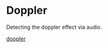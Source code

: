 # Doppler

Detecting the doppler effect via audio.

[doppler](https://github.com/DanielRapp/doppler)